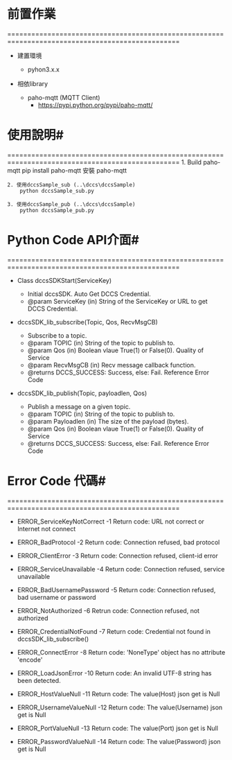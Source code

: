 # 前置作業 #
=================================================================================================
- 建置環境 
	- pyhon3.x.x
	   
- 相依library
	- paho-mqtt (MQTT Client)
		- https://pypi.python.org/pypi/paho-mqtt/

# 使用說明#
=================================================================================================
	1. Build paho-mqtt 
		pip install paho-mqtt
		安裝 paho-mqtt
	
	2. 使用dccsSample_sub (..\dccs\dccsSample)
		python dccsSample_sub.py
	
	3. 使用dccsSample_pub (..\dccs\dccsSample)
		python dccsSample_pub.py	

# Python Code API介面#
=================================================================================================
- Class dccsSDKStart(ServiceKey)
	- Initial dccsSDK. Auto Get DCCS Credential. 
	- @param ServiceKey (in) String of the ServiceKey or URL to get DCCS Credential.

- dccsSDK_lib_subscribe(Topic, Qos, RecvMsgCB)
	- Subscribe to a topic.
	- @param TOPIC (in) String of the topic to publish to.
	- @param Qos (in) Boolean vlaue True(1) or False(0). Quality of Service
	- @param RecvMsgCB (in) Recv message callback function.
	- @returns DCCS_SUCCESS: Success, else: Fail. Reference Error Code

- dccsSDK_lib_publish(Topic, payloadlen, Qos)
	- Publish a message on a given topic.
	- @param TOPIC (in) String of the topic to publish to.
	- @param Payloadlen (in) The size of the payload (bytes).
	- @param Qos (in) Boolean vlaue True(1) or False(0). Quality of Service
	- @returns DCCS_SUCCESS: Success, else: Fail. Reference Error Code

# Error Code 代碼#
=================================================================================================
- ERROR_ServiceKeyNotCorrect -1
Return code: URL not correct or Internet not connect

- ERROR_BadProtocol -2
Return code: Connection refused, bad protocol

- ERROR_ClientError -3
Return code: Connection refused, client-id error

- ERROR_ServiceUnavailable -4
Return code: Connection refused, service unavailable

- ERROR_BadUsernamePassword -5
Return code: Connection refused, bad username or password

- ERROR_NotAuthorized -6
Retrun code: Connection refused, not authorized

- ERROR_CredentialNotFound -7
Return code: Credential not found in dccsSDK_lib_subscribe()

- ERROR_ConnectError -8
Return code: 'NoneType' object has no attribute 'encode'

- ERROR_LoadJsonError -10
Return code: An invalid UTF-8 string has been detected.

- ERROR_HostValueNull -11
Return code: The value(Host) json get is Null

- ERROR_UsernameValueNull -12
Return code: The value(Username) json get is Null

- ERROR_PortValueNull -13
Return code: The value(Port) json get is Null

- ERROR_PasswordValueNull -14
Return code: The value(Password) json get is Null
